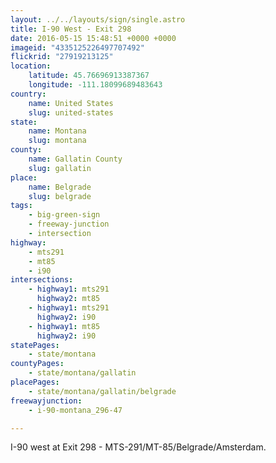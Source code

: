 ```yaml
---
layout: ../../layouts/sign/single.astro
title: I-90 West - Exit 298
date: 2016-05-15 15:48:51 +0000 +0000
imageid: "4335125226497707492"
flickrid: "27919213125"
location:
    latitude: 45.76696913387367
    longitude: -111.18099689483643
country:
    name: United States
    slug: united-states
state:
    name: Montana
    slug: montana
county:
    name: Gallatin County
    slug: gallatin
place:
    name: Belgrade
    slug: belgrade
tags:
    - big-green-sign
    - freeway-junction
    - intersection
highway:
    - mts291
    - mt85
    - i90
intersections:
    - highway1: mts291
      highway2: mt85
    - highway1: mts291
      highway2: i90
    - highway1: mt85
      highway2: i90
statePages:
    - state/montana
countyPages:
    - state/montana/gallatin
placePages:
    - state/montana/gallatin/belgrade
freewayjunction:
    - i-90-montana_296-47

---
```

I-90 west at Exit 298 - MTS-291/MT-85/Belgrade/Amsterdam.